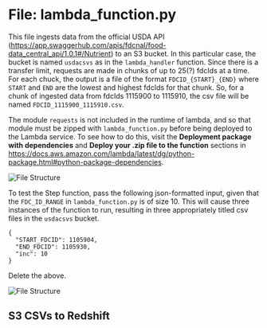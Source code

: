 # File: lambda_function.py
This file ingests data from the official USDA API (https://app.swaggerhub.com/apis/fdcnal/food-data_central_api/1.0.1#/Nutrient) to an S3 bucket. In this particular case, the bucket is named `usdacsvs` as in the `lambda_handler` function. Since there is a transfer limit, requests are made in chunks of up to 25(?) fdcIds at a time. For each chuck, the output is a file of the format `FDCID_{START}_{END}` where `START` and `END` are the lowest and highest fdcIds for that chunk. So, for a chunk of ingested data from fdcIds 1115900 to 1115910, the csv file will be named `FDCID_1115900_1115910.csv`.

The module `requests` is not included in the runtime of lambda, and so that module must be zipped with `lambda_function.py` before being deployed to the Lambda service. To see how to do this, visit the **Deployment package with dependencies** and **Deploy your .zip file to the function** sections in https://docs.aws.amazon.com/lambda/latest/dg/python-package.html#python-package-dependencies. 

![File Structure](/assets/dependencies.png)

To test the Step function, pass the following json-formatted input, given that the `FDC_ID_RANGE` in `lambda_function.py` is of size 10. This will cause three instances of the function to run, resulting in three appropriately titled csv files in the `usdacsvs` bucket.
```
{
  "START_FDCID": 1105904,
  "END_FDCID": 1105930,
  "inc": 10
}
```

Delete the above.

![File Structure](/assets/state_input_as_payload.png)



## S3 CSVs to Redshift


















